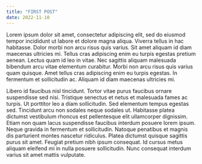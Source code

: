 ```yaml
---
title: "FIRST POST"
date: 2022-11-10
---
```


Lorem ipsum dolor sit amet, consectetur adipiscing elit, sed do eiusmod tempor incididunt ut labore et dolore magna aliqua. Viverra tellus in hac habitasse. Dolor morbi non arcu risus quis varius. Sit amet aliquam id diam maecenas ultricies mi. Tellus cras adipiscing enim eu turpis egestas pretium aenean. Lectus quam id leo in vitae. Nec sagittis aliquam malesuada bibendum arcu vitae elementum curabitur. Morbi non arcu risus quis varius quam quisque. Amet tellus cras adipiscing enim eu turpis egestas. In fermentum et sollicitudin ac. Aliquam id diam maecenas ultricies mi.

Libero id faucibus nisl tincidunt. Tortor vitae purus faucibus ornare suspendisse sed nisi. Tristique senectus et netus et malesuada fames ac turpis. Ut porttitor leo a diam sollicitudin. Sed elementum tempus egestas sed. Tincidunt arcu non sodales neque sodales ut. Habitasse platea dictumst vestibulum rhoncus est pellentesque elit ullamcorper dignissim. Etiam non quam lacus suspendisse faucibus interdum posuere lorem ipsum. Neque gravida in fermentum et sollicitudin. Natoque penatibus et magnis dis parturient montes nascetur ridiculus. Platea dictumst quisque sagittis purus sit amet. Feugiat pretium nibh ipsum consequat. Id cursus metus aliquam eleifend mi in nulla posuere sollicitudin. Nunc consequat interdum varius sit amet mattis vulputate.
